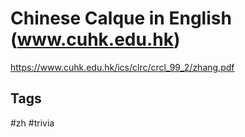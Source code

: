 # Chinese Calque in English (www.cuhk.edu.hk)

<https://www.cuhk.edu.hk/ics/clrc/crcl_99_2/zhang.pdf>

## Tags

#zh #trivia
